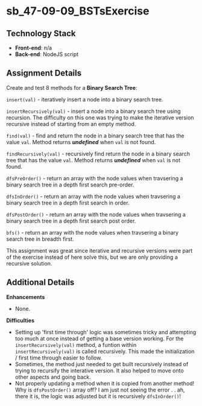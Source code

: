 # sb_47-09-09_BSTsExercise
 
## Technology Stack
- **Front-end**: n/a
- **Back-end**: NodeJS script

## Assignment Details

Create and test 8 methods for a **Binary Search Tree**:

`insert(val)` - iteratively insert a node into a binary search tree.

`insertRecursively(val)` - insert a node into a binary search tree using recursion. The difficulty on this one was trying to make the iterative version recursive instead of starting from an empty method. 

`find(val)` - find and return the node in a binary search tree that has the value `val`. Method returns **_undefined_** when `val` is not found.

`findRecursively(val)` - recursively find return the node in a binary search tree that has the value `val`. Method returns **_undefined_** when `val` is not found.

`dfsPreOrder()` - return an array with the node values when travsering a binary search tree in a depth first search pre-order.

`dfsInOrder()` - return an array with the node values when travsering a binary search tree in a depth first search in order.

`dfsPostOrder()` - return an array with the node values when travsering a binary search tree in a depth first search post order.

`bfs()` - return an array with the node values when travsering a binary search tree in breadth first.

This assignment was great since iterative and recursive versions were part of the exercise instead of here solve this, but we are only providing a recursive solution. 


## Additional Details

**Enhancements**
- None.


**Difficulties**
- Setting up 'first time through' logic was sometimes tricky and attempting too much at once instead of getting a base version working. For the `insertRecursively(val)` method, a funtion within `insertRecursively(val)` is called recursively. This made the initialization / first time through easier to follow.
- Sometimes, the method just needed to get built recursively instead of trying to recursify the interative version. It also helped to move onto other aspects and going back. 
- Not properly updating a method when it is copied from another method! Why is `dfsPostOrder()` array off? I am just not seeing the error . . ah, there it is, the logic was adjusted but it is recursively `dfsInOrder()`!  

